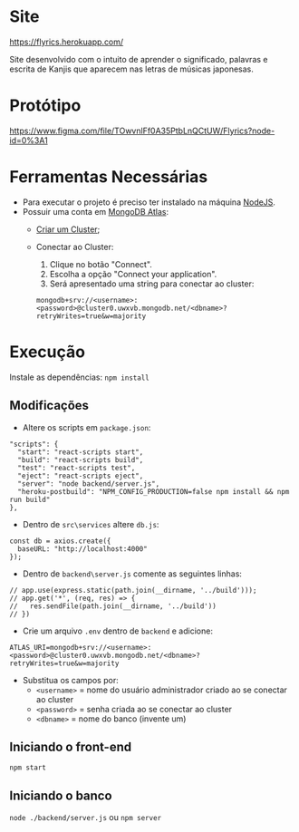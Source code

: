 # Site

https://flyrics.herokuapp.com/

Site desenvolvido com o intuito de aprender o significado, palavras e escrita de Kanjis que aparecem nas letras de músicas japonesas.

# Protótipo
https://www.figma.com/file/TOwvnlFf0A35PtbLnQCtUW/Flyrics?node-id=0%3A1

# Ferramentas Necessárias
* Para executar o projeto é preciso ter instalado na máquina [NodeJS](https://nodejs.org/en/).
* Possuir uma conta em [MongoDB Atlas](https://www.mongodb.com/cloud/atlas):
  * [Criar um Cluster](https://docs.atlas.mongodb.com/tutorial/create-new-cluster);
  * Conectar ao Cluster:
    1. Clique no botão "Connect".
    2. Escolha a opção "Connect your application".
    3. Será apresentado uma string para conectar ao cluster:
    
    `mongodb+srv://<username>:<password>@cluster0.uwxvb.mongodb.net/<dbname>?retryWrites=true&w=majority`

# Execução
Instale as dependências: `npm install`

## Modificações
* Altere os scripts em `package.json`:
```
"scripts": {
  "start": "react-scripts start",
  "build": "react-scripts build",
  "test": "react-scripts test",
  "eject": "react-scripts eject",
  "server": "node backend/server.js",
  "heroku-postbuild": "NPM_CONFIG_PRODUCTION=false npm install && npm run build"
},
```

* Dentro de `src\services` altere `db.js`:
```
const db = axios.create({
  baseURL: "http://localhost:4000"
});
```

* Dentro de `backend\server.js` comente as seguintes linhas:
```
// app.use(express.static(path.join(__dirname, '../build')));
// app.get('*', (req, res) => {
//   res.sendFile(path.join(__dirname, '../build'))
// })
```
* Crie um arquivo `.env` dentro de `backend` e adicione:

`ATLAS_URI=mongodb+srv://<username>:<password>@cluster0.uwxvb.mongodb.net/<dbname>?retryWrites=true&w=majority`
 * Substitua os campos por:
   * `<username>` = nome do usuário administrador criado ao se conectar ao cluster 
   * `<password>` = senha criada ao se conectar ao cluster
   * `<dbname>` = nome do banco (invente um)

## Iniciando o front-end
`npm start`

## Iniciando o banco
`node ./backend/server.js` ou `npm server`
